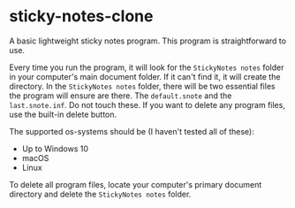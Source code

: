 # sticky-notes-clone

A basic lightweight sticky notes program. 
This program is straightforward to use. 

Every time you run the program, it will look for the `StickyNotes notes` folder in your computer's main document folder. If it can't find it, it will create the directory.
In the `StickyNotes notes` folder, there will be two essential files the program will ensure are there. The `default.snote` and the `last.snote.inf`. Do not touch these. If you want to delete any program files, use the built-in delete button.

The supported os-systems should be (I haven't tested all of these):
* Up to Windows 10
* macOS
* Linux

To delete all program files, locate your computer's primary document directory and delete the `StickyNotes notes` folder.
